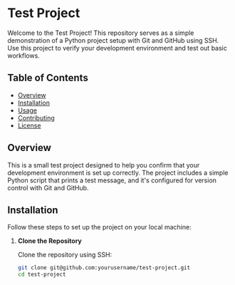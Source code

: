 # Test Project

Welcome to the Test Project! This repository serves as a simple demonstration of a Python project setup with Git and GitHub using SSH. Use this project to verify your development environment and test out basic workflows.

## Table of Contents

- [Overview](#overview)
- [Installation](#installation)
- [Usage](#usage)
- [Contributing](#contributing)
- [License](#license)

## Overview

This is a small test project designed to help you confirm that your development environment is set up correctly. The project includes a simple Python script that prints a test message, and it's configured for version control with Git and GitHub.

## Installation

Follow these steps to set up the project on your local machine:

1. **Clone the Repository**

   Clone the repository using SSH:
   ```bash
   git clone git@github.com:yourusername/test-project.git
   cd test-project
